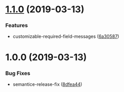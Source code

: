 # [1.1.0](https://github.com/mindhivefi/ts-form-validation/compare/v1.0.0...v1.1.0) (2019-03-13)


### Features

* customizable-required-field-messages ([6a30587](https://github.com/mindhivefi/ts-form-validation/commit/6a30587))

# 1.0.0 (2019-03-13)


### Bug Fixes

* semantice-release-fix ([8dfea44](https://github.com/mindhivefi/ts-form-validation/commit/8dfea44))
